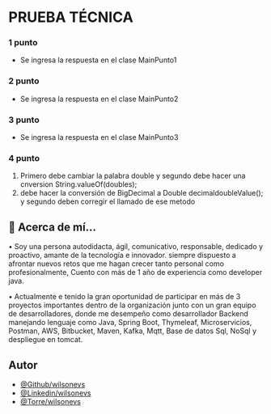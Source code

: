 # PRUEBA TÉCNICA

### 1 punto

- Se ingresa la respuesta en el clase MainPunto1

### 2 punto

- Se ingresa la respuesta en el clase MainPunto2

### 3 punto

- Se ingresa la respuesta en el clase MainPunto3

### 4 punto
1. Primero debe cambiar la palabra double y segundo debe hacer una cnversion String.valueOf(doubles);
2. debe hacer la conversión de BigDecimal a Double decimaldoubleValue(); y segundo deben corregir el llamado de ese metodo



## 🚀 Acerca de mí...
• Soy una persona autodidacta, ágil, comunicativo, responsable, dedicado y proactivo,
amante de la tecnología e innovador. siempre dispuesto a afrontar nuevos retos que
me hagan crecer tanto personal como profesionalmente, Cuento con más de 1 año de
experiencia como developer java.

• Actualmente e tenido la gran oportunidad de participar en más
de 3 proyectos importantes dentro de la organización junto con un gran
equipo de desarrolladores, donde me desempeño como desarrollador
Backend manejando lenguaje como Java, Spring Boot, Thymeleaf,
Microservicios, Postman, AWS, Bitbucket, Maven, Kafka, Mqtt, Base de datos
Sql, NoSql y despliegue en tomcat.


## Autor

- [@Github/wilsonevs](https://github.com/wilsonevs)
- [@Linkedin/wilsonevs](https://www.linkedin.com/in/wilsonvalencs/)
- [@Torre/wilsonevs](https://torre.co/wilson_evs)
